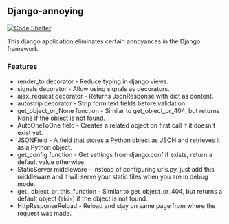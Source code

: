 Django-annoying
-----------

[![Code Shelter](https://www.codeshelter.co/static/badges/badge-flat.svg)](https://www.codeshelter.co/)

This django application eliminates certain annoyances in the Django
framework.

### Features

-   render_to decorator - Reduce typing in django views.
-   signals decorator - Allow using signals as decorators.
-   ajax_request decorator - Returns JsonResponse with dict as content.
-   autostrip decorator - Strip form text fields before validation
-   get_object_or_None function - Similar to get_object_or_404, but returns None if the object is not found.
-   AutoOneToOne field - Creates a related object on first call if it doesn't exist yet.
-   JSONField - A field that stores a Python object as JSON and retrieves it as a Python object.
-   get_config function - Get settings from django.conf if exists, return a default value otherwise.
-   StaticServer middleware - Instead of configuring urls.py, just add
    this middleware and it will serve your static files when you are in
    debug mode.
-   get_ object_or_this_function - Similar to get_object_or_404, but returns a default object (`this`) if the object is not found.
-   HttpResponseReload - Reload and stay on same page from where the request
    was made.